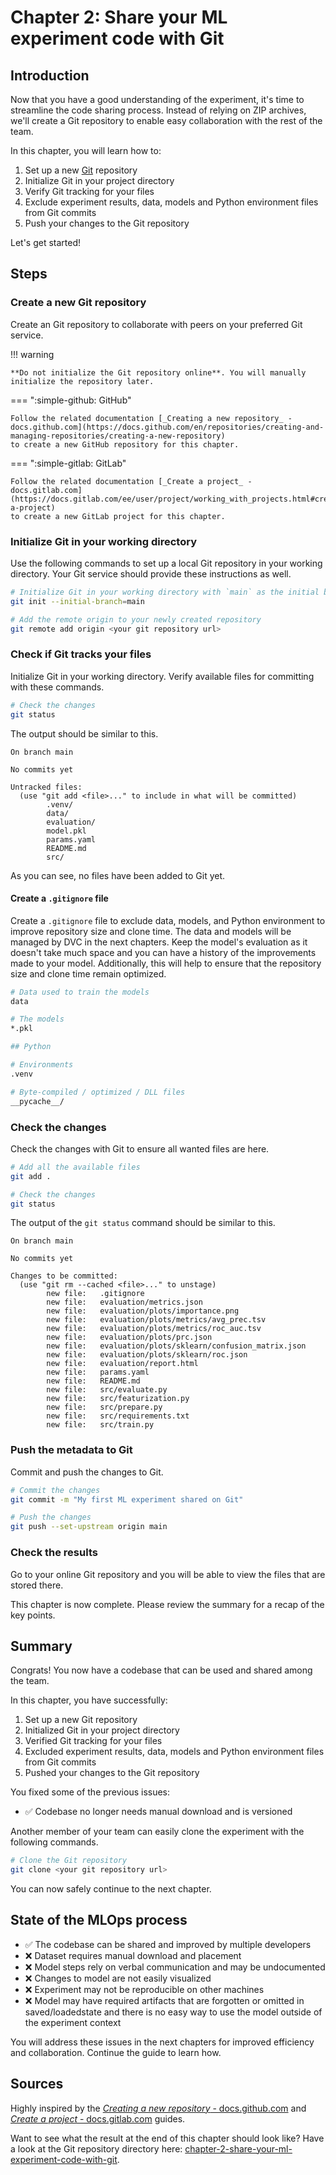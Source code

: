 # Chapter 2: Share your ML experiment code with Git

## Introduction

Now that you have a good understanding of the experiment, it's time to
streamline the code sharing process. Instead of relying on ZIP archives, we'll
create a Git repository to enable easy collaboration with the rest of the team.

In this chapter, you will learn how to:

1. Set up a new [Git](/get-started/the-tools-used-in-this-guide#git)
   repository
2. Initialize Git in your project directory
3. Verify Git tracking for your files
4. Exclude experiment results, data, models and Python environment files from
   Git commits
5. Push your changes to the Git repository

Let's get started!

## Steps

### Create a new Git repository

Create an Git repository to collaborate with peers on your preferred Git
service.

!!! warning

	**Do not initialize the Git repository online**. You will manually
	initialize the repository later.

=== ":simple-github: GitHub"

	Follow the related documentation [_Creating a new repository_ -
	docs.github.com](https://docs.github.com/en/repositories/creating-and-managing-repositories/creating-a-new-repository)
	to create a new GitHub repository for this chapter.

=== ":simple-gitlab: GitLab"

	Follow the related documentation [_Create a project_ -
	docs.gitlab.com](https://docs.gitlab.com/ee/user/project/working_with_projects.html#create-a-project)
	to create a new GitLab project for this chapter.

### Initialize Git in your working directory

Use the following commands to set up a local Git repository in your working
directory. Your Git service should provide these instructions as well.

```sh
# Initialize Git in your working directory with `main` as the initial branch
git init --initial-branch=main

# Add the remote origin to your newly created repository
git remote add origin <your git repository url>
```

### Check if Git tracks your files

Initialize Git in your working directory. Verify available files for committing
with these commands.

```sh
# Check the changes
git status
```

The output should be similar to this.

```
On branch main

No commits yet

Untracked files:
  (use "git add <file>..." to include in what will be committed)
        .venv/
        data/
        evaluation/
        model.pkl
        params.yaml
        README.md
        src/
```

As you can see, no files have been added to Git yet.

#### Create a `.gitignore` file

Create a `.gitignore` file to exclude data, models, and Python environment to
improve repository size and clone time. The data and models will be managed by
DVC in the next chapters. Keep the model's evaluation as it doesn't take much
space and you can have a history of the improvements made to your model.
Additionally, this will help to ensure that the repository size and clone time
remain optimized.


```sh
# Data used to train the models
data

# The models
*.pkl

## Python

# Environments
.venv

# Byte-compiled / optimized / DLL files
__pycache__/
```

### Check the changes

Check the changes with Git to ensure all wanted files are here.

```sh
# Add all the available files
git add .

# Check the changes
git status
```

The output of the `git status` command should be similar to this.

```
On branch main

No commits yet

Changes to be committed:
  (use "git rm --cached <file>..." to unstage)
        new file:   .gitignore
        new file:   evaluation/metrics.json
        new file:   evaluation/plots/importance.png
        new file:   evaluation/plots/metrics/avg_prec.tsv
        new file:   evaluation/plots/metrics/roc_auc.tsv
        new file:   evaluation/plots/prc.json
        new file:   evaluation/plots/sklearn/confusion_matrix.json
        new file:   evaluation/plots/sklearn/roc.json
        new file:   evaluation/report.html
        new file:   params.yaml
        new file:   README.md
        new file:   src/evaluate.py
        new file:   src/featurization.py
        new file:   src/prepare.py
        new file:   src/requirements.txt
        new file:   src/train.py
```

### Push the metadata to Git

Commit and push the changes to Git.

```sh
# Commit the changes
git commit -m "My first ML experiment shared on Git"

# Push the changes
git push --set-upstream origin main
```

### Check the results

Go to your online Git repository and you will be able to view the files that are stored there.

This chapter is now complete. Please review the summary for a recap of the key points.

## Summary

Congrats! You now have a codebase that can be used and shared among the team.

In this chapter, you have successfully:

1. Set up a new Git repository
2. Initialized Git in your project directory
3. Verified Git tracking for your files
4. Excluded experiment results, data, models and Python environment files from
   Git commits
5. Pushed your changes to the Git repository

You fixed some of the previous issues:

- ✅ Codebase no longer needs manual download and is versioned

Another member of your team can easily clone the experiment
with the following commands.

```sh
# Clone the Git repository
git clone <your git repository url>
```

You can now safely continue to the next chapter.

## State of the MLOps process

- ✅ The codebase can be shared and improved by multiple developers
- ❌ Dataset requires manual download and placement
- ❌ Model steps rely on verbal communication and may be undocumented
- ❌ Changes to model are not easily visualized
- ❌ Experiment may not be reproducible on other machines
- ❌ Model may have required artifacts that are forgotten or omitted in
  saved/loadedstate and there is no easy way to use the model outside of the
  experiment context

You will address these issues in the next chapters for improved efficiency and
collaboration. Continue the guide to learn how.

## Sources

Highly inspired by the [_Creating a new repository_ -
docs.github.com](https://docs.github.com/en/repositories/creating-and-managing-repositories/creating-a-new-repository)
and [_Create a project_ -
docs.gitlab.com](https://docs.gitlab.com/ee/user/project/working_with_projects.html#create-a-project)
guides.

Want to see what the result at the end of this chapter should look like? Have a
look at the Git repository directory here:
[chapter-2-share-your-ml-experiment-code-with-git](https://github.com/csia-pme/a-guide-to-mlops/tree/main/pages/the-guide/chapter-2-share-your-ml-experiment-code-with-git).
